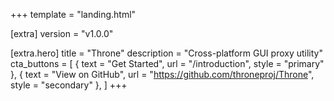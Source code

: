+++
template = "landing.html"

[extra]
version = "v1.0.0"

[extra.hero]
title = "Throne"
description = "Cross-platform GUI proxy utility"
cta_buttons = [
    { text = "Get Started", url = "/introduction", style = "primary" },
    { text = "View on GitHub", url = "https://github.com/throneproj/Throne", style = "secondary" },
]
+++
